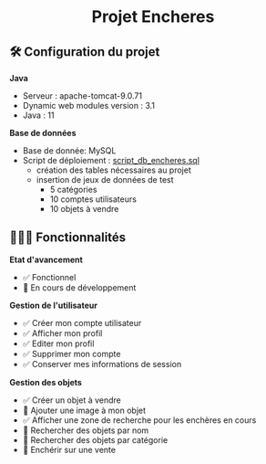 # <p align="center">Projet Encheres</p>

## 🛠️ Configuration du projet
**Java**
- Serveur : apache-tomcat-9.0.71
- Dynamic web modules version : 3.1
- Java : 11

**Base de données**
- Base de donnée: MySQL
- Script de déploiement : [script_db_encheres.sql](script_db_encheres.sql)
  - création des tables nécessaires au projet
  - insertion de jeux de données de test
    - 5 catégories
    - 10 comptes utilisateurs
    - 10 objets à vendre

    
## 🧑🏻‍💻 Fonctionnalités
**Etat d'avancement**
- ✅ Fonctionnel
- 🚧 En cours de développement


**Gestion de l'utilisateur**
- ✅ Créer mon compte utilisateur
- ✅ Afficher mon profil
- ✅ Editer mon profil
- ✅ Supprimer mon compte
- ✅ Conserver mes informations de session

**Gestion des objets**
- ✅ Créer un objet à vendre
- 🚧 Ajouter une image à mon objet
- ✅ Afficher une zone de recherche pour les enchères en cours
- 🚧 Rechercher des objets par nom
- 🚧 Rechercher des objets par catégorie
- 🚧 Enchérir sur une vente
